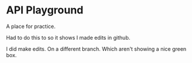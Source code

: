 # API Playground

A place for practice.

Had to do this to so it shows I made edits in github.

I did make edits. On a different branch. Which aren't showing a nice green box.